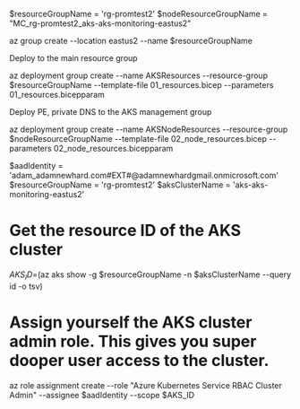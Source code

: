 $resourceGroupName = 'rg-promtest2'
$nodeResourceGroupName = "MC_rg-promtest2_aks-aks-monitoring-eastus2"

az group create --location eastus2 --name $resourceGroupName

Deploy to the main resource group

az deployment group create --name AKSResources --resource-group $resourceGroupName --template-file 01_resources.bicep --parameters 01_resources.bicepparam

Deploy PE, private DNS to the AKS management group

az deployment group create --name AKSNodeResources --resource-group $nodeResourceGroupName --template-file 02_node_resources.bicep --parameters 02_node_resources.bicepparam


$aadIdentity = 'adam_adamnewhard.com#EXT#@adamnewhardgmail.onmicrosoft.com'
$resourceGroupName = 'rg-promtest2'
$aksClusterName = 'aks-aks-monitoring-eastus2'

# Get the resource ID of the AKS cluster
$AKS_ID=$(az aks show -g $resourceGroupName -n $aksClusterName --query id -o tsv)

# Assign yourself the AKS cluster admin role. This gives you super dooper user access to the cluster.
az role assignment create --role "Azure Kubernetes Service RBAC Cluster Admin" --assignee $aadIdentity --scope $AKS_ID